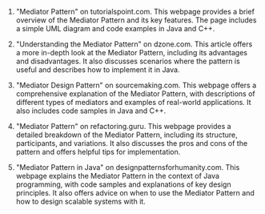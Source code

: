 

1. "Mediator Pattern" on tutorialspoint.com. This webpage provides a brief overview of the Mediator Pattern and its key features. The page includes a simple UML diagram and code examples in Java and C++.

2. "Understanding the Mediator Pattern" on dzone.com. This article offers a more in-depth look at the Mediator Pattern, including its advantages and disadvantages. It also discusses scenarios where the pattern is useful and describes how to implement it in Java.

3. "Mediator Design Pattern" on sourcemaking.com. This webpage offers a comprehensive explanation of the Mediator Pattern, with descriptions of different types of mediators and examples of real-world applications. It also includes code samples in Java and C++.

4. "Mediator Pattern" on refactoring.guru. This webpage provides a detailed breakdown of the Mediator Pattern, including its structure, participants, and variations. It also discusses the pros and cons of the pattern and offers helpful tips for implementation.

5. "Mediator Pattern in Java" on designpatternsforhumanity.com. This webpage explains the Mediator Pattern in the context of Java programming, with code samples and explanations of key design principles. It also offers advice on when to use the Mediator Pattern and how to design scalable systems with it.